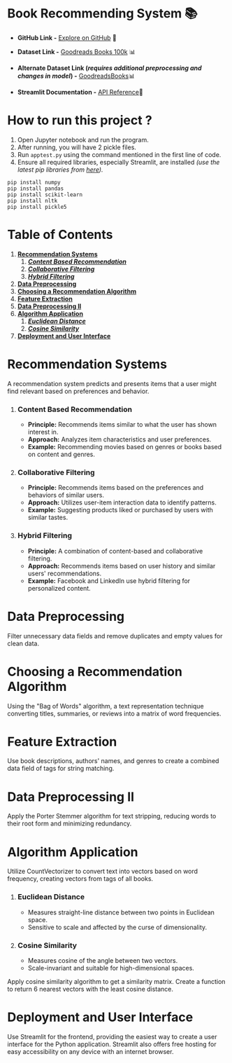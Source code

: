 # Book Recommending System 📚
* **GitHub Link -** [Explore on GitHub](https://github.com/ayush-saklani/book-recommendation-system) 🚀
* **Dataset Link -** [Goodreads Books 100k](https://www.kaggle.com/datasets/mdhamani/goodreads-books-100k) 📊
* **Alternate Dataset Link (*requires additional preprocessing and changes in model*) -** [GoodreadsBooks](https://www.kaggle.com/datasets/jealousleopard/goodreadsbooks)📊

* **Streamlit Documentation -** [API Reference](https://docs.streamlit.io/library/api-reference)🧾


# **How to run this project ?** 

1. Open Jupyter notebook and run the program.
2. After running, you will have 2 pickle files.
3. Run `apptest.py` using the command mentioned in the first line of code.
4. Ensure all required libraries, especially Streamlit, are installed *(use the latest pip libraries from [here](https://pypi.org/)).*


```code
pip install numpy
pip install pandas
pip install scikit-learn
pip install nltk
pip install pickle5
```
#

# **Table of Contents**

1. **[Recommendation Systems](#recommendation-systems)**
    1. ***[Content Based Recommendation](#content-based-recommendation)***
    2. ***[Collaborative Filtering](#collaborative-filtering)***
    3. ***[Hybrid Filtering](#hybrid-filtering)***
2. **[Data Preprocessing](#data-preprocessing)**
3. **[Choosing a Recommendation Algorithm](#choosing-a-recommendation-algorithm)**
4. **[Feature Extraction](#feature-extraction)**
5. **[Data Preprocessing II](#data-preprocessing-ii)**
6. **[Algorithm Application](#algorithm-application)**
   1. ***[Euclidean Distance](#euclidean-distance)***
   2. ***[Cosine Similarity](#cosine-similarity)***
7. **[Deployment and User Interface](#deployment-and-user-interface)**

# **Recommendation Systems**

A recommendation system predicts and presents items that a user might find relevant based on preferences and behavior.

1. ### **Content Based Recommendation**
   - **Principle:** Recommends items similar to what the user has shown interest in.
   - **Approach:** Analyzes item characteristics and user preferences.
   - **Example:** Recommending movies based on genres or books based on content and genres.
2. ### **Collaborative Filtering**
   - **Principle:** Recommends items based on the preferences and behaviors of similar users.
   - **Approach:** Utilizes user-item interaction data to identify patterns.
   - **Example:** Suggesting products liked or purchased by users with similar tastes.
3. ### **Hybrid Filtering**
   - **Principle:** A combination of content-based and collaborative filtering.
   - **Approach:**  Recommends items based on user history and similar users' recommendations.
   - **Example:** Facebook and LinkedIn use hybrid filtering for personalized content.
   
# **Data Preprocessing**

Filter unnecessary data fields and remove duplicates and empty values for clean data.

# Choosing a Recommendation Algorithm

Using the "Bag of Words" algorithm, a text representation technique converting titles, summaries, or reviews into a matrix of word frequencies.

# Feature Extraction

Use book descriptions, authors' names, and genres to create a combined data field of tags for string matching.

# Data Preprocessing II

Apply the Porter Stemmer algorithm for text stripping, reducing words to their root form and minimizing redundancy.

# Algorithm Application

Utilize CountVectorizer to convert text into vectors based on word frequency, creating vectors from tags of all books.

1. ### **Euclidean Distance**
   - Measures straight-line distance between two points in Euclidean space.
   - Sensitive to scale and affected by the curse of dimensionality.
2. ### **Cosine Similarity**
   - Measures cosine of the angle between two vectors.
   - Scale-invariant and suitable for high-dimensional spaces.

Apply cosine similarity algorithm to get a similarity matrix. Create a function to return 6 nearest vectors with the least cosine distance.

# Deployment and User Interface

Use Streamlit for the frontend, providing the easiest way to create a user interface for the Python application. Streamlit also offers free hosting for easy accessibility on any device with an internet browser.
